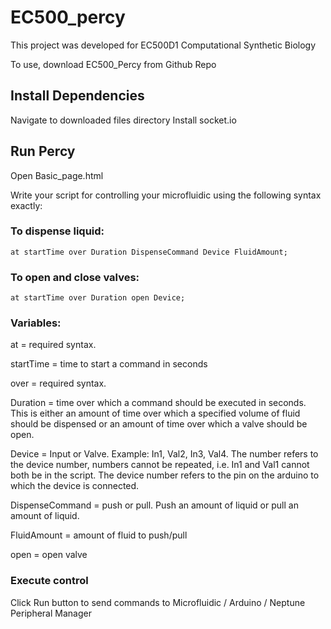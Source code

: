 # EC500_percy

This project was developed for EC500D1 Computational Synthetic Biology

To use, download EC500_Percy from Github Repo

## Install Dependencies

Navigate to downloaded files directory
Install socket.io

## Run Percy
Open Basic_page.html

Write your script for controlling your microfluidic using the following syntax exactly:

### To dispense liquid:
	at startTime over Duration DispenseCommand Device FluidAmount;
### To open and close valves:
	at startTime over Duration open Device;

### Variables:

at = required syntax.

startTime = time to start a command in seconds

over = required syntax.

Duration = time over which a command should be executed in seconds. This is either an amount of time over which a specified volume of fluid should be dispensed or an amount of time over which a valve should be open.
	
Device = Input or Valve. Example: In1, Val2, In3, Val4. The number refers to the device number, numbers cannot be repeated, i.e. In1 and Val1 cannot both be in the script. The device number refers to the pin on the arduino to which the device is connected.
	
DispenseCommand = push or pull. Push an amount of liquid or pull an amount of liquid.
	
FluidAmount = amount of fluid to push/pull

open = open valve


### Execute control
Click Run button to send commands to Microfluidic / Arduino / Neptune Peripheral Manager

